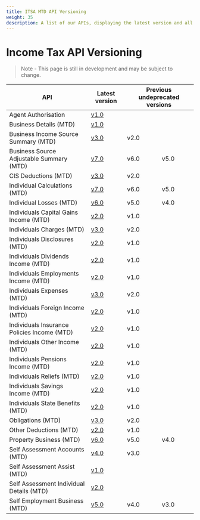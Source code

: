 ```yaml
---
title: ITSA MTD API Versioning
weight: 35
description: A list of our APIs, displaying the latest version and all previous versions which are still supported
---
```


<!--- Section owner: MTD Programme --->

#  Income Tax API Versioning

> Note - This page is still in development and may be subject to change.

<table>
<thead>
<tr>
<th>API</th>
<th>Latest version</th>
<th colspan="2">Previous undeprecated versions</th>
</tr>
</thead>
<tbody>
<tr>
<td>Agent Authorisation</td>
<td><a title="Agent Authorisation API v1.0" href="https://developer.service.hmrc.gov.uk/api-documentation/docs/api/service/agent-authorisation-api/1.0">v1.0</a></td>
<td></td>
<td></td>
</tr>
<tr>
<td>Business Details (MTD)</td>
<td><a title="Business Details API v1.0" href="https://developer.service.hmrc.gov.uk/api-documentation/docs/api/service/business-details-api/1.0">v1.0</a></td>
<td></td>
<td></td>
</tr>
<tr>
<td>Business Income Source Summary (MTD)</td>
<td><a title="Business Income Source Summary API" href="https://developer.service.hmrc.gov.uk/api-documentation/docs/api/service/self-assessment-biss-api/3.0">v3.0</a></td>
<td>v2.0</td>
<td></td>
</tr>
<tr>
<td>Business Source Adjustable Summary (MTD)</td>
<td><a title="Business Source Adjustable Summary API" href="https://developer.service.hmrc.gov.uk/api-documentation/docs/api/service/self-assessment-bsas-api/7.0">v7.0</a></td>
<td>v6.0</td>
<td>v5.0</td>
</tr>
<tr>
<td>CIS Deductions (MTD)</td>
<td><a title="CIS Deductions API" href="https://developer.service.hmrc.gov.uk/api-documentation/docs/api/service/cis-deductions-api/3.0">v3.0 </a></td>
<td>v2.0</td>
<td></td>
</tr>
<tr>
<td>Individual Calculations (MTD)</td>
<td><a title="Individual Calculations API" href="https://developer.service.hmrc.gov.uk/api-documentation/docs/api/service/individual-calculations-api/7.0">v7.0</a></td>
<td>v6.0</td>
<td>v5.0</td>
</tr>
<tr>
<td>Individual Losses (MTD)</td>
<td><a title="Individual Losses (MTD) API" href="https://developer.service.hmrc.gov.uk/api-documentation/docs/api/service/individual-losses-api/6.0">v6.0</a></td>
<td>v5.0</td>
<td>v4.0</td>
</tr>
<tr>
<td>Individuals Capital Gains Income (MTD)</td>
<td><a title="Individual Capital Gains Income API" href="https://developer.service.hmrc.gov.uk/api-documentation/docs/api/service/individuals-capital-gains-income-api/2.0">v2.0</a></td>
<td>v1.0</td>
<td></td>
</tr>
<tr>
<td>Individuals Charges (MTD)</td>
<td><a title="Individuals Charges API" href="https://developer.service.hmrc.gov.uk/api-documentation/docs/api/service/individuals-charges-api/3.0">v3.0</a></td>
<td>v2.0</td>
<td></td>
</tr>
<tr>
<td>Individuals Disclosures (MTD)</td>
<td><a title="Individuals Disclosure (MTD) API" href="https://developer.service.hmrc.gov.uk/api-documentation/docs/api/service/individuals-disclosures-api/2.0">v2.0</a></td>
<td>v1.0</td>
<td></td>
</tr>
<tr>
<td>Individuals Dividends Income (MTD)</td>
<td><a title="Individuals Dividends Income API" href="https://developer.service.hmrc.gov.uk/api-documentation/docs/api/service/individuals-dividends-income-api/2.0">v2.0 </a></td>
<td>v1.0</td>
<td></td>
</tr>
<tr>
<td>Individuals Employments Income (MTD)</td>
<td><a title="Individuals Employments Income API" href="https://developer.service.hmrc.gov.uk/api-documentation/docs/api/service/individuals-employments-income-api/2.0">v2.0</a></td>
<td>v1.0</td>
<td></td>
</tr>
<tr>
<td>Individuals Expenses (MTD)</td>
<td><a title="Individuals Expenses API" href="https://developer.service.hmrc.gov.uk/api-documentation/docs/api/service/individuals-expenses-api/3.0">v3.0 </a></td>
<td>v2.0</td>
<td></td>
</tr>
<tr>
<td>Individuals Foreign Income (MTD)</td>
<td><a title="Individuals Foreign Income API" href="https://developer.service.hmrc.gov.uk/api-documentation/docs/api/service/individuals-foreign-income-api/2.0">v2.0</a></td>
<td>v1.0</td>
<td></td>
</tr>
<tr>
<td>Individuals Insurance Policies Income (MTD)</td>
<td><a title="Individuals Insurance Policies Income API" href="https://developer.service.hmrc.gov.uk/api-documentation/docs/api/service/individuals-insurance-policies-income-api/2.0">v2.0 </a></td>
<td>v1.0</td>
<td></td>
</tr>
<tr>
<td>Individuals Other Income (MTD)</td>
<td><a title="Individuals Other Income API" href="https://developer.service.hmrc.gov.uk/api-documentation/docs/api/service/individuals-other-income-api/2.0">v2.0 </a></td>
<td>v1.0</td>
<td></td>
</tr>
<tr>
<td>Individuals Pensions Income (MTD)</td>
<td><a title="Individuals Pensions Income API" href="https://developer.service.hmrc.gov.uk/api-documentation/docs/api/service/individuals-pensions-income-api/2.0">v2.0 </a></td>
<td>v1.0</td>
<td></td>
</tr>
<tr>
<td>Individuals Reliefs (MTD)</td>
<td><a title="Individuals Reliefs API" href="https://developer.service.hmrc.gov.uk/api-documentation/docs/api/service/individuals-reliefs-api/2.0">v2.0 </a></td>
<td>v1.0</td>
<td></td>
</tr>
<tr>
<td>Individuals Savings Income (MTD)</td>
<td><a title="Individuals Savings Income API" href="https://developer.service.hmrc.gov.uk/api-documentation/docs/api/service/individuals-savings-income-api/2.0">v2.0 </a></td>
<td>v1.0</td>
<td></td>
</tr>
<tr>
<td>Individuals State Benefits (MTD)</td>
<td><a title="Individuals State Benefits API" href="https://developer.service.hmrc.gov.uk/api-documentation/docs/api/service/individuals-state-benefits-api/2.0">v2.0 </a></td>
<td>v1.0</td>
<td></td>
</tr>
<tr>
<td>Obligations (MTD)</td>
<td><a title="Obligations API" href="https://developer.service.hmrc.gov.uk/api-documentation/docs/api/service/obligations-api/3.0">v3.0 </a></td>
<td>v2.0</td>
<td></td>
</tr>
<tr>
<td>Other Deductions (MTD)</td>
<td><a title="Other Deductions API" href="https://developer.service.hmrc.gov.uk/api-documentation/docs/api/service/other-deductions-api/2.0">v2.0 </a></td>
<td>v1.0</td>
<td></td>
</tr>
<tr>
<td>Property Business (MTD)</td>
<td><a title="Property Business API" href="https://developer.service.hmrc.gov.uk/api-documentation/docs/api/service/property-business-api/6.0">v6.0 </a></td>
<td>v5.0</td>
<td>v4.0</td>
</tr>
<tr>
<td>Self Assessment Accounts (MTD)</td>
<td><a title="Self Assessment Accounts API" href="https://developer.service.hmrc.gov.uk/api-documentation/docs/api/service/self-assessment-accounts-api/4.0">v4.0 </a></td>
<td>v3.0</td>
<td></td>
</tr>
<tr>
<td>Self Assessment Assist (MTD)</td>
<td><a title="Self Assessment Assist API" href="https://developer.service.hmrc.gov.uk/api-documentation/docs/api/service/self-assessment-assist/1.0">v1.0</a></td>
<td></td>
<td></td>
</tr>
<tr>
<td>Self Assessment Individual Details (MTD)</td>
<td><a title="Self Assessment Individual Details API" href="https://developer.service.hmrc.gov.uk/api-documentation/docs/api/service/self-assessment-individual-details-api/2.0">v2.0</a></td>
<td></td>
<td></td>
</tr>
<tr>
<td>Self Employment Business (MTD)</td>
<td><a title="Self Employment Business API" href="https://developer.service.hmrc.gov.uk/api-documentation/docs/api/service/self-employment-business-api/5.0">v5.0 </a></td>
<td>v4.0</td>
<td>v3.0</td>
</tr>
</tbody>
</table>